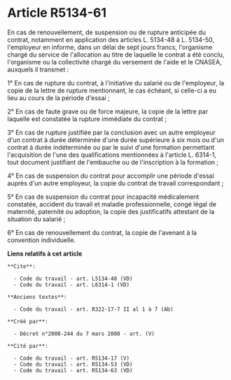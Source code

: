 # Article R5134-61

En cas de renouvellement, de suspension ou de rupture anticipée du contrat, notamment en application des articles L. 5134-48
à L. 5134-50, l'employeur en informe, dans un délai de sept jours francs, l'organisme chargé du service de l'allocation au
titre de laquelle le contrat a été conclu, l'organisme ou la collectivité chargé du versement de l'aide et le CNASEA,
auxquels il transmet : 

1° En cas de rupture du contrat, à l'initiative du salarié ou de l'employeur, la copie de la lettre de rupture mentionnant,
le cas échéant, si celle-ci a eu lieu au cours de la période d'essai ; 

2° En cas de faute grave ou de force majeure, la copie de la lettre par laquelle est constatée la rupture immédiate du
contrat ; 

3° En cas de rupture justifiée par la conclusion avec un autre employeur d'un contrat à durée déterminée d'une durée
supérieure à six mois ou d'un contrat à durée indéterminée ou par le suivi d'une formation permettant l'acquisition de l'une
des qualifications mentionnées à l'article L. 6314-1, tout document justifiant de l'embauche ou de l'inscription à la
formation ; 

4° En cas de suspension du contrat pour accomplir une période d'essai auprès d'un autre employeur, la copie du contrat de
travail correspondant ; 

5° En cas de suspension du contrat pour incapacité médicalement constatée, accident du travail et maladie professionnelle,
congé légal de maternité, paternité ou adoption, la copie des justificatifs attestant de la situation du salarié ; 

6° En cas de renouvellement du contrat, la copie de l'avenant à la convention individuelle.

**Liens relatifs à cet article**

	**Cite**:

	  - Code du travail - art. L5134-48 (VD)
	  - Code du travail - art. L6314-1 (VD)

	**Anciens textes**:

	  - Code du travail - art. R322-17-7 II al 1 à 7 (Ab)

	**Créé par**:

	  - Décret n°2008-244 du 7 mars 2008 - art. (V)

	**Cité par**:

	  - Code du travail - art. R5134-17 (V)
	  - Code du travail - art. R5134-53 (VD)
	  - Code du travail - art. R5134-63 (VD)
